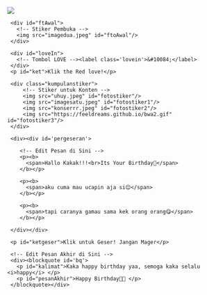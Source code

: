 <!DOCTYPE html>
<html>
<meta charset='UTF-8'/><meta content='width=device-width, initial-scale=1, user-scalable=1, minimum-scale=1, maximum-scale=5' name='viewport'/><meta content='IE=edge' http-equiv='X-UA-Compatible'/>

  <link rel="preconnect" href="https://fonts.googleapis.com">
  <link rel="preconnect" href="https://fonts.gstatic.com" crossorigin>
  <link href="https://fonts.googleapis.com/css2?family=Nunito+Sans:wght@400;700&display=swap" rel="stylesheet">
  <link href="https://fonts.googleapis.com/css2?family=Sono:wght@600&display=swap" rel="stylesheet">
  <link href="https://fonts.googleapis.com/css2?family=Nerko+One&display=swap" rel="stylesheet">

  <script src="https://cdn.jsdelivr.net/npm/sweetalert2@11.0.19/dist/sweetalert2.all.min.js"></script>
  <script src="https://unpkg.com/typeit@8.7.0/dist/index.umd.js"></script><link href="https://feeldreams.github.io/dibacayuk/style.css" rel="stylesheet" type="text/css" />
  <script src="https://kit.fontawesome.com/4f3ce16e3e.js" crossorigin="anonymous"></script>

<head>
<title>Script HTML buat Kamu</title>
<meta name="description" content="HTML Feeldream Repl Co">
<!-- 
  Made with love by Rayys!

     Blog: feeldream.id
     Instagram: @rayyarrr
     TikTok: @feelthisray
     Email: rayyar73@gmail.com

  Thanks to all <3
-->
</head>
<body>

   <!-- Ganti Audio di sini -->
   <audio src="laguhbd.mp3" id="linkmp3" class="sembunyi"></audio>

   <div id="bodyblur">
     <!-- Wallpaper / Background --><img src="BG .jpeg" id="wallpaper"/>
   </div>

   <div id='Content'>

     <div id="ftAwal">
       <!-- Stiker Pembuka -->
       <img src="imagedua.jpeg" id="ftoAwal"/>
     </div>

     <div id="loveIn">
       <!-- Tombol LOVE --><label class='lovein'>&#10084;</label>
     </div>
     <p id="ket">Klik the Red love!</p>

     <div class="kumpulanstiker">
         <!-- Stiker untuk Konten -->
         <img src="uhuy.jpeg" id="fotostiker"/>
         <img src="imagesatu.jpeg" id="fotostiker1"/>
         <img src="konserrr.jpeg" id="fotostiker2"/>
         <img src="https://feeldreams.github.io/bwa2.gif" id="fotostiker3"/>
     </div>

     <div><div id='pergeseran'>

        <!-- Edit Pesan di Sini -->
        <p><b>
          <span>Hallo Kakak!!!<br>Its Your Birthday🥳</span>
        </b></p>

        <p><b>
          <span>aku cuma mau ucapin aja si😌</span>
        </b></p>

        <p><b>
          <span>tapi caranya gamau sama kek orang orang😋</span>
        </b></p>

     </div></div>

     <p id="ketgeser">Klik untuk Geser! Jangan Mager</p>

     <!-- Edit Pesan Akhir di Sini -->
     <div><blockquote id='bq'>
       <p id="kalimat">Kaka happy birthday yaa, semoga kaka selalu <i>happy</i> </p>
       <p id="pesanAkhir">Happy Birthday💖🥰 </p>
     </blockquote></div>

   </div>

<script>
  const body = document.querySelector("body"); const iniwp = [];iden = 1; const swalst = Swal.mixin({timer: 2500, allowOutsideClick: false, showConfirmButton: false, timerProgressBar: true, imageHeight: 90,}); audio = new Audio('' + linkmp3.src); ftganti=0;fungsi=0;fungsiAwal=0;deffotostiker=fotostiker.src;function berjatuhan() {const heart = document.createElement("div"); heart.className = "fas fa-heart"; heart.style.left = (Math.random() * 90)+"vw"; heart.style.animationDuration = (Math.random()*3)+2+"s"; body.appendChild(heart);} setInterval(function name(params) {var heartArr = document.querySelectorAll(".fa-heart"); if (heartArr.length > 100) {heartArr[0].remove()}},100);Content.style = "opacity:1;margin-top:14vh"; const swals = Swal.mixin({allowOutsideClick: false, cancelButtonColor: '#FF0040', imageHeight: 80,}); 
</script>
<script src="https://feeldreams.github.io/dibacayuk/script.js"></script>
<!-- Sampai Sini -->
</body>
</html>
